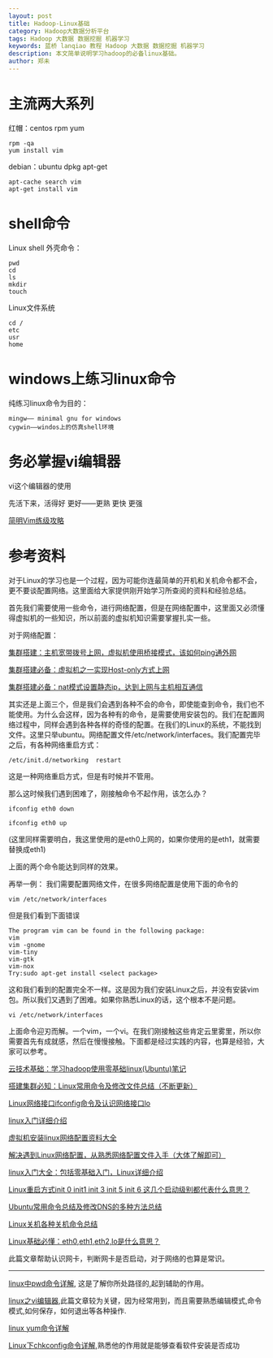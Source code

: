 ```yaml
---
layout: post
title: Hadoop-Linux基础
category: Hadoop大数据分析平台
tags: Hadoop 大数据 数据挖掘 机器学习
keywords: 蓝桥 lanqiao 教程 Hadoop 大数据 数据挖掘 机器学习
description: 本文简单说明学习hadoop的必备linux基础。
author: 郑未
---
```


# 主流两大系列

红帽：centos  rpm yum

    rpm -qa
    yum install vim

debian：ubuntu dpkg apt-get

    apt-cache search vim
    apt-get install vim

# shell命令

Linux shell 外壳命令：

    pwd
    cd
    ls
    mkdir
    touch

Linux文件系统

    cd /
    etc
    usr
    home

# windows上练习linux命令

纯练习linux命令为目的：

    mingw—— minimal gnu for windows
    cygwin——windos上的仿真shell环境

# 务必掌握vi编辑器

vi这个编辑器的使用

  先活下来，活得好
  更好——更熟
  更快
  更强

  [简明Vim练级攻略](http://kimi.it/487.html)

# 参考资料

对于Linux的学习也是一个过程，因为可能你连最简单的开机和关机命令都不会，更不要谈配置网络。这里面给大家提供刚开始学习所查阅的资料和经验总结。

首先我们需要使用一些命令，进行网络配置，但是在网络配置中，这里面又必须懂得虚拟机的一些知识，所以前面的虚拟机知识需要掌握扎实一些。

对于网络配置：

[集群搭建：主机宽带拨号上网，虚拟机使用桥接模式，该如何ping通外网](http://www.aboutyun.com/blog-61-15.html)


[集群搭建必备：虚拟机之一实现Host-only方式上网](http://www.aboutyun.com/thread-6743-1-1.html)

[集群搭建必备：nat模式设置静态ip，达到上网与主机相互通信](http://www.aboutyun.com/thread-6716-1-1.html)


其实还是上面三个，但是我们会遇到各种不会的命令，即使能查到命令，我们也不能使用。为什么会这样，因为各种有的命令，是需要使用安装包的。我们在配置网络过程中，同样会遇到各种各样的奇怪的配置。在我们的Linux的系统，不能找到文件。这里只举ubuntu。网络配置文件/etc/network/interfaces。我们配置完毕之后，有各种网络重启方式：

    /etc/init.d/networking  restart


这是一种网络重启方式，但是有时候并不管用。

那么这时候我们遇到困难了，刚接触命令不起作用，该怎么办？

    ifconfig eth0 down

    ifconfig eth0 up

(这里同样需要明白，我这里使用的是eth0上网的，如果你使用的是eth1，就需要替换成eth1)

上面的两个命令能达到同样的效果。

再举一例：
我们需要配置网络文件，在很多网络配置是使用下面的命令的

    vim /etc/network/interfaces


但是我们看到下面错误

    The program vim can be found in the following package:
    vim
    vim -gnome
    vim-tiny
    vim-gtk
    vim-nox
    Try:sudo apt-get install <select package>

这和我们看到的配置完全不一样。这是因为我们安装Linux之后，并没有安装vim包。所以我们又遇到了困难。如果你熟悉Linux的话，这个根本不是问题。

    vi /etc/network/interfaces

上面命令迎刃而解。一个vim，一个vi。在我们刚接触这些肯定云里雾里，所以你需要首先有成就感，然后在慢慢接触。下面都是经过实践的内容，也算是经验，大家可以参考。

[云技术基础：学习hadoop使用零基础linux(Ubuntu)笔记](http://www.aboutyun.com/thread-6683-1-1.html)

[搭建集群必知：Linux常用命令及修改文件总结（不断更新）](http://www.aboutyun.com/thread-6735-1-1.html)    

[Linux网络接口ifconfig命令及认识网络接口lo](http://www.aboutyun.com/thread-6434-1-1.html)

[linux入门详细介绍](http://www.aboutyun.com/thread-6276-1-2.html)


[虚拟机安装linux网络配置资料大全](http://www.aboutyun.com/thread-6435-1-1.html)


[解决遇到Linux网络配置，从熟悉网络配置文件入手（大体了解即可）](http://www.aboutyun.com/thread-6399-1-2.html)


[linux入门大全：包括零基础入门，Linux详细介绍](http://www.aboutyun.com/thread-6274-1-1.html)


[Linux重启方式init 0 init1 init 3 init 5 init 6 这几个启动级别都代表什么意思？](http://www.aboutyun.com/thread-6336-1-2.html)

[Ubuntu常用命令总结及修改DNS的多种方法总结](http://www.aboutyun.com/thread-6576-1-1.html)

[Linux关机各种关机命令总结](http://www.aboutyun.com/thread-6577-1-1.html)


[Linux基础必懂：eth0,eth1,eth2,lo是什么意思？](http://www.aboutyun.com/thread-6372-1-2.html)

此篇文章帮助认识网卡，判断网卡是否启动，对于网络的也算是常识。

------------------------------------------------------------------


[linux中pwd命令详解](http://www.aboutyun.com/thread-6361-1-2.html),
这是了解你所处路径的,起到辅助的作用。


[linux之vi编辑器](http://www.aboutyun.com/thread-6450-1-1.html),此篇文章较为关键，因为经常用到，而且需要熟悉编辑模式,命令模式,如何保存，如何退出等各种操作.


[linux yum命令详解](http://www.aboutyun.com/thread-6574-1-1.html)


[Linux下chkconfig命令详解](http://www.aboutyun.com/thread-6575-1-1.html),熟悉他的作用就是能够查看软件安装是否成功

